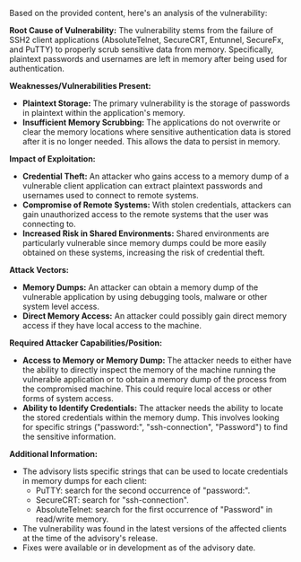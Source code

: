 Based on the provided content, here's an analysis of the vulnerability:

**Root Cause of Vulnerability:**
The vulnerability stems from the failure of SSH2 client applications (AbsoluteTelnet, SecureCRT, Entunnel, SecureFx, and PuTTY) to properly scrub sensitive data from memory. Specifically, plaintext passwords and usernames are left in memory after being used for authentication.

**Weaknesses/Vulnerabilities Present:**
- **Plaintext Storage:** The primary vulnerability is the storage of passwords in plaintext within the application's memory.
- **Insufficient Memory Scrubbing:** The applications do not overwrite or clear the memory locations where sensitive authentication data is stored after it is no longer needed. This allows the data to persist in memory.

**Impact of Exploitation:**
- **Credential Theft:** An attacker who gains access to a memory dump of a vulnerable client application can extract plaintext passwords and usernames used to connect to remote systems.
- **Compromise of Remote Systems:** With stolen credentials, attackers can gain unauthorized access to the remote systems that the user was connecting to.
- **Increased Risk in Shared Environments:**  Shared environments are particularly vulnerable since memory dumps could be more easily obtained on these systems, increasing the risk of credential theft.

**Attack Vectors:**
- **Memory Dumps:** An attacker can obtain a memory dump of the vulnerable application by using debugging tools, malware or other system level access.
- **Direct Memory Access:** An attacker could possibly gain direct memory access if they have local access to the machine.

**Required Attacker Capabilities/Position:**
- **Access to Memory or Memory Dump:** The attacker needs to either have the ability to directly inspect the memory of the machine running the vulnerable application or to obtain a memory dump of the process from the compromised machine. This could require local access or other forms of system access.
- **Ability to Identify Credentials:**  The attacker needs the ability to locate the stored credentials within the memory dump.  This involves looking for specific strings ("password:", "ssh-connection", "Password") to find the sensitive information.

**Additional Information:**
- The advisory lists specific strings that can be used to locate credentials in memory dumps for each client:
    - PuTTY: search for the second occurrence of "password:".
    - SecureCRT: search for "ssh-connection".
    - AbsoluteTelnet: search for the first occurrence of "Password" in read/write memory.
- The vulnerability was found in the latest versions of the affected clients at the time of the advisory's release.
- Fixes were available or in development as of the advisory date.